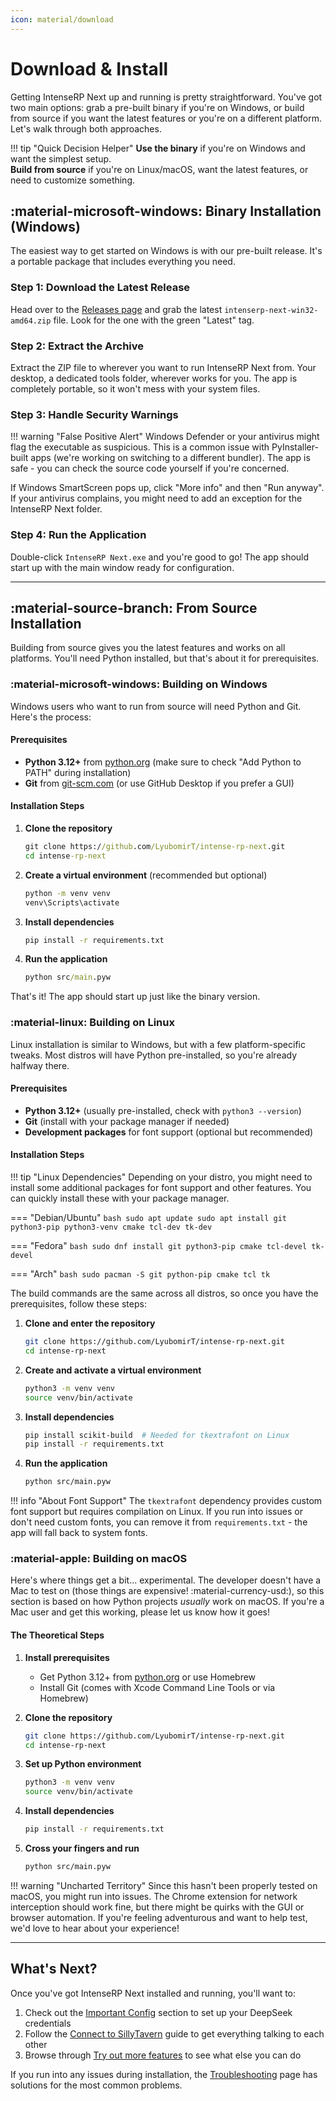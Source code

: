 ```yaml
---
icon: material/download
---
```


# Download & Install

Getting IntenseRP Next up and running is pretty straightforward. You've got two main options: grab a pre-built binary if you're on Windows, or build from source if you want the latest features or you're on a different platform. Let's walk through both approaches.

!!! tip "Quick Decision Helper"
    **Use the binary** if you're on Windows and want the simplest setup.  
    **Build from source** if you're on Linux/macOS, want the latest features, or need to customize something.

## :material-microsoft-windows: Binary Installation (Windows)

The easiest way to get started on Windows is with our pre-built release. It's a portable package that includes everything you need.

### Step 1: Download the Latest Release

Head over to the [Releases page](https://github.com/LyubomirT/intense-rp-next/releases) and grab the latest `intenserp-next-win32-amd64.zip` file. Look for the one with the green "Latest" tag.

### Step 2: Extract the Archive

Extract the ZIP file to wherever you want to run IntenseRP Next from. Your desktop, a dedicated tools folder, wherever works for you. The app is completely portable, so it won't mess with your system files.

### Step 3: Handle Security Warnings

!!! warning "False Positive Alert"
    Windows Defender or your antivirus might flag the executable as suspicious. This is a common issue with PyInstaller-built apps (we're working on switching to a different bundler). The app is safe - you can check the source code yourself if you're concerned.

If Windows SmartScreen pops up, click "More info" and then "Run anyway". If your antivirus complains, you might need to add an exception for the IntenseRP Next folder.

### Step 4: Run the Application

Double-click `IntenseRP Next.exe` and you're good to go! The app should start up with the main window ready for configuration.

---

## :material-source-branch: From Source Installation

Building from source gives you the latest features and works on all platforms. You'll need Python installed, but that's about it for prerequisites.

### :material-microsoft-windows: Building on Windows

Windows users who want to run from source will need Python and Git. Here's the process:

#### Prerequisites
- **Python 3.12+** from [python.org](https://www.python.org/) (make sure to check "Add Python to PATH" during installation)
- **Git** from [git-scm.com](https://git-scm.com/) (or use GitHub Desktop if you prefer a GUI)

#### Installation Steps

1. **Clone the repository**
   ```cmd
   git clone https://github.com/LyubomirT/intense-rp-next.git
   cd intense-rp-next
   ```

2. **Create a virtual environment** (recommended but optional)
   ```cmd
   python -m venv venv
   venv\Scripts\activate
   ```

3. **Install dependencies**
   ```cmd
   pip install -r requirements.txt
   ```

4. **Run the application**
   ```cmd
   python src/main.pyw
   ```

That's it! The app should start up just like the binary version.

### :material-linux: Building on Linux

Linux installation is similar to Windows, but with a few platform-specific tweaks. Most distros will have Python pre-installed, so you're already halfway there.

#### Prerequisites
- **Python 3.12+** (usually pre-installed, check with `python3 --version`)
- **Git** (install with your package manager if needed)
- **Development packages** for font support (optional but recommended)

#### Installation Steps

!!! tip "Linux Dependencies"
    Depending on your distro, you might need to install some additional packages for font support and other features. You can quickly install these with your package manager.

=== "Debian/Ubuntu"
       ```bash
       sudo apt update
       sudo apt install git python3-pip python3-venv cmake tcl-dev tk-dev
       ```
   
=== "Fedora"
       ```bash
       sudo dnf install git python3-pip cmake tcl-devel tk-devel
       ```
   
=== "Arch"
       ```bash
       sudo pacman -S git python-pip cmake tcl tk
       ```

The build commands are the same across all distros, so once you have the prerequisites, follow these steps:

1. **Clone and enter the repository**
   ```bash
   git clone https://github.com/LyubomirT/intense-rp-next.git
   cd intense-rp-next
   ```

2. **Create and activate a virtual environment**
   ```bash
   python3 -m venv venv
   source venv/bin/activate
   ```

3. **Install dependencies**
   ```bash
   pip install scikit-build  # Needed for tkextrafont on Linux
   pip install -r requirements.txt
   ```

4. **Run the application**
   ```bash
   python src/main.pyw
   ```

!!! info "About Font Support"
    The `tkextrafont` dependency provides custom font support but requires compilation on Linux. If you run into issues or don't need custom fonts, you can remove it from `requirements.txt` - the app will fall back to system fonts.

### :material-apple: Building on macOS

Here's where things get a bit... experimental. The developer doesn't have a Mac to test on (those things are expensive! :material-currency-usd:), so this section is based on how Python projects *usually* work on macOS. If you're a Mac user and get this working, please let us know how it goes!

#### The Theoretical Steps

1. **Install prerequisites**
   - Get Python 3.12+ from [python.org](https://www.python.org/) or use Homebrew
   - Install Git (comes with Xcode Command Line Tools or via Homebrew)

2. **Clone the repository**
   ```bash
   git clone https://github.com/LyubomirT/intense-rp-next.git
   cd intense-rp-next
   ```

3. **Set up Python environment**
   ```bash
   python3 -m venv venv
   source venv/bin/activate
   ```

4. **Install dependencies**
   ```bash
   pip install -r requirements.txt
   ```

5. **Cross your fingers and run**
   ```bash
   python src/main.pyw
   ```

!!! warning "Uncharted Territory"
    Since this hasn't been properly tested on macOS, you might run into issues. The Chrome extension for network interception should work fine, but there might be quirks with the GUI or browser automation. If you're feeling adventurous and want to help test, we'd love to hear about your experience!

---

## What's Next?

Once you've got IntenseRP Next installed and running, you'll want to:

1. Check out the [Important Config](important-config.md) section to set up your DeepSeek credentials
2. Follow the [Connect to SillyTavern](connect-to-sillytavern.md) guide to get everything talking to each other
3. Browse through [Try out more features](if-it-worked/try-out-more-features.md) to see what else you can do

If you run into any issues during installation, the [Troubleshooting](if-it-didnt/troubleshooting.md) page has solutions for the most common problems.